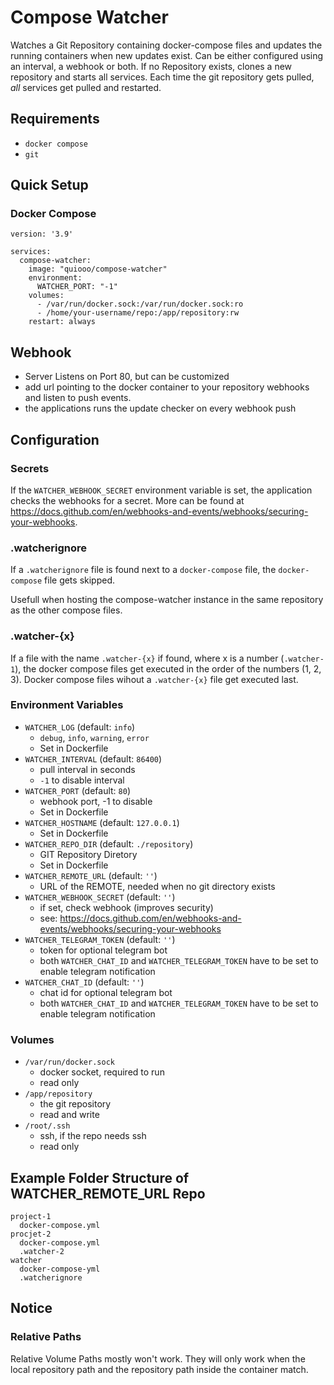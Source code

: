 # Compose Watcher

Watches a Git Repository containing docker-compose files and updates the running containers when new updates exist. Can be either configured using an interval, a webhook or both.
If no Repository exists, clones a new repository and starts all services.
Each time the git repository gets pulled, *all* services get pulled and restarted.

## Requirements

- `docker compose`
- `git`

## Quick Setup

### Docker Compose

```text
version: '3.9'

services:
  compose-watcher:
    image: "quiooo/compose-watcher"
    environment:
      WATCHER_PORT: "-1"
    volumes:
      - /var/run/docker.sock:/var/run/docker.sock:ro
      - /home/your-username/repo:/app/repository:rw
    restart: always
```

## Webhook

- Server Listens on Port 80, but can be customized
- add url pointing to the docker container to your repository webhooks and listen to push events.
- the applications runs the update checker on every webhook push

## Configuration

### Secrets

If the `WATCHER_WEBHOOK_SECRET` environment variable is set, the application checks the webhooks for a secret. More can be found at <https://docs.github.com/en/webhooks-and-events/webhooks/securing-your-webhooks>.

### .watcherignore

If a `.watcherignore` file is found next to a `docker-compose` file, the `docker-compose` file gets skipped.

Usefull when hosting the compose-watcher instance in the same repository as the other compose files.

### .watcher-{x}

If a file with the name `.watcher-{x}` if found, where x is a number (`.watcher-1`), the docker compose files get executed in the order of the numbers (1, 2, 3). Docker compose files wihout a `.watcher-{x}` file get executed last.

### Environment Variables

- `WATCHER_LOG` (default: `info`)
  - `debug`, `info`, `warning`, `error`
  - Set in Dockerfile
- `WATCHER_INTERVAL` (default: `86400`)
  - pull interval in seconds
  - `-1` to disable interval
- `WATCHER_PORT` (default: `80`)
  - webhook port, -1 to disable
  - Set in Dockerfile
- `WATCHER_HOSTNAME` (default: `127.0.0.1`)
  - Set in Dockerfile
- `WATCHER_REPO_DIR` (default: `./repository`)
  - GIT Repository Diretory
  - Set in Dockerfile
- `WATCHER_REMOTE_URL` (default: `''`)
  - URL of the REMOTE, needed when no git directory exists
- `WATCHER_WEBHOOK_SECRET` (default: `''`)
  - if set, check webhook (improves security)
  - see: <https://docs.github.com/en/webhooks-and-events/webhooks/securing-your-webhooks>
- `WATCHER_TELEGRAM_TOKEN` (default: `''`)
  - token for optional telegram bot
  - both `WATCHER_CHAT_ID` and `WATCHER_TELEGRAM_TOKEN` have to be set to enable telegram notification
- `WATCHER_CHAT_ID` (default: `''`)
  - chat id for optional telegram bot
  - both `WATCHER_CHAT_ID` and `WATCHER_TELEGRAM_TOKEN` have to be set to enable telegram notification

### Volumes

- `/var/run/docker.sock`
  - docker socket, required to run
  - read only
- `/app/repository`
  - the git repository
  - read and write
- `/root/.ssh`
  - ssh, if the repo needs ssh
  - read only

## Example Folder Structure of WATCHER_REMOTE_URL Repo

```text
project-1
  docker-compose.yml
procjet-2
  docker-compose.yml
  .watcher-2
watcher
  docker-compose-yml
  .watcherignore
```

## Notice

### Relative Paths

Relative Volume Paths mostly won't work. They will only work when the local repository path and the repository path inside the container match.
